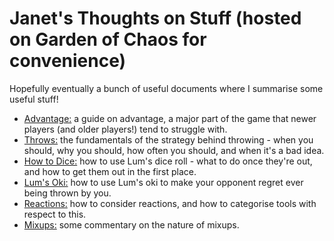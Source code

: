 # Janet's Thoughts on Stuff (hosted on Garden of Chaos for convenience)
Hopefully eventually a bunch of useful documents where I summarise some useful stuff!

* [Advantage:](/thoughts-advantage) a guide on advantage, a major part of the game that newer players (and older players!) tend to struggle with.
* [Throws:](/thoughts-throws) the fundamentals of the strategy behind throwing - when you should, why you should, how often you should, and when it's a bad idea.
* [How to Dice:](/thoughts-dice) how to use Lum's dice roll - what to do once they're out, and how to get them out in the first place.
* [Lum's Oki:](/thoughts-lumoki) how to use Lum's oki to make your opponent regret ever being thrown by you.
* [Reactions:](/thoughts-reactions) how to consider reactions, and how to categorise tools with respect to this.
* [Mixups:](/thoughts-mixups) some commentary on the nature of mixups.
